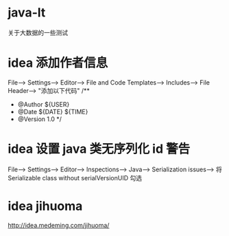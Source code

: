 # java-lt

关于大数据的一些测试


# idea 添加作者信息
File--> Settings--> Editor--> File and Code Templates--> Includes--> File Header--> "添加以下代码"
/**
 * @Author ${USER}
 * @Date ${DATE} ${TIME}
 * @Version 1.0
 */
 
# idea 设置 java 类无序列化 id 警告
File--> Settings--> Editor--> Inspections--> Java--> Serialization issues--> 
 将 Serializable class without serialVersionUID 勾选
 
# idea  jihuoma
http://idea.medeming.com/jihuoma/